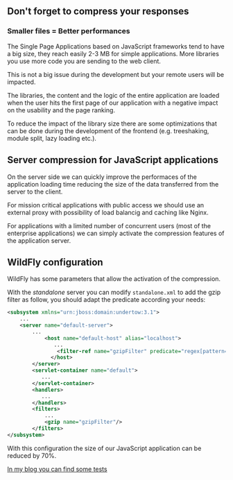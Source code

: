 ## Don't forget to compress your responses

### Smaller files = Better performances

The Single Page Applications based on JavaScript frameworks
tend to have a big size, they reach easily 2-3 MB for simple
applications. More libraries you use more code you are sending to
the web client.

This is not a big issue during the development but your remote
users will be impacted.

The libraries, the content and the logic of the entire
application are loaded when the user hits the first page of our
application with a negative impact on the usability and the page
ranking.


To reduce the impact of the library size there are some
optimizations that can be done during the development of the
frontend (e.g. treeshaking, module split, lazy loading etc.).


## Server compression for JavaScript applications

On the server side we can quickly improve the performaces of
the application loading time reducing the size of the data
transferred from the server to the client.

For mission critical applications with public access we should
use an external proxy with possibility of load balancig and caching
like Nginx.

For applications with a limited number of concurrent users
(most of the enterprise applications) we can simply activate the
compression features of the application server.


## WildFly configuration

WildFly has some parameters that allow the activation of the compression.

With the _standalone_ server you can modify `standalone.xml` to add the gzip filter as follow,
you should adapt the predicate according your needs:

```xml
<subsystem xmlns="urn:jboss:domain:undertow:3.1">
    ...
    <server name="default-server">
        ...
            <host name="default-host" alias="localhost">
               ...
                <filter-ref name="gzipFilter" predicate="regex[pattern='(?:application/javascript|text/css|text/html)(;.*)?', value=%{o,Content-Type}, full-match=true]"/>
              </host>
        </server>
        <servlet-container name="default">
           ...
        </servlet-container>
        <handlers>
           ...
        </handlers>
        <filters>
            ...
            <gzip name="gzipFilter"/>
        </filters>
</subsystem>
```

With this configuration the size of our JavaScript application
can be reduced by 70%.

[In my blog you can find some tests](http://javaee.ch/2017/02/20/better-performance-with-smaller-and-faster-angular-applications-using-spring-boot-and-tomcat/)